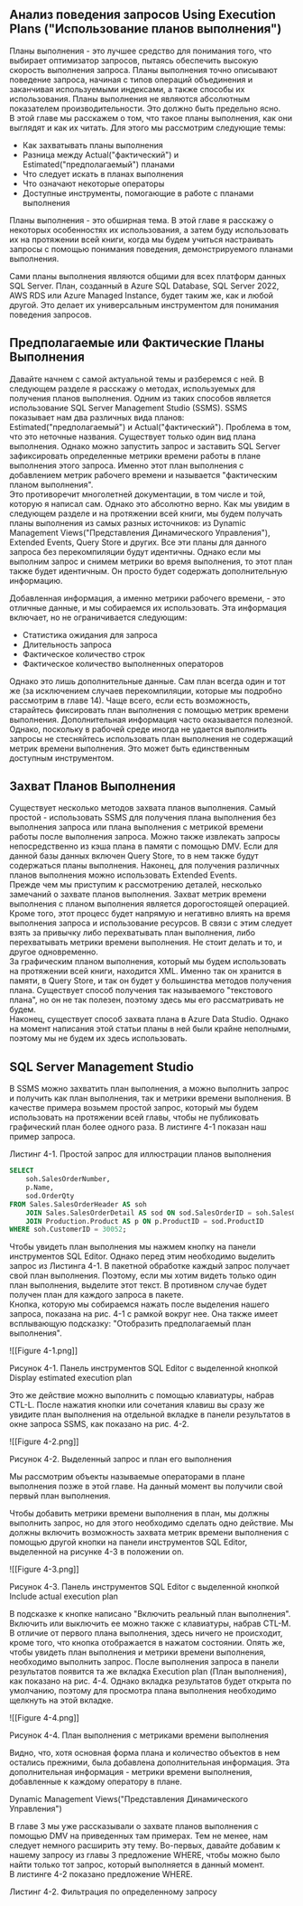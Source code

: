 ## Анализ поведения запросов Using Execution Plans ("Использование планов выполнения")  
  
Планы выполнения - это лучшее средство для понимания того, что выбирает оптимизатор запросов, пытаясь обеспечить высокую скорость выполнения запроса. Планы выполнения точно описывают поведение запроса, начиная с типов операций объединения и заканчивая используемыми индексами, а также способы их использования. Планы выполнения не являются абсолютным показателем производительности. Это должно быть предельно ясно.  
В этой главе мы расскажем о том, что такое планы выполнения, как они выглядят и как их читать. Для этого мы рассмотрим следующие темы:  
  
- Как захватывать планы выполнения  
- Разница между Actual("фактический") и Estimated("предполагаемый") планами  
- Что следует искать в планах выполнения  
- Что означают некоторые операторы  
- Доступные инструменты, помогающие в работе с планами выполнения

Планы выполнения - это обширная тема. В этой главе я расскажу о некоторых особенностях их использования, а затем буду использовать их на протяжении всей книги, когда мы будем учиться настраивать запросы с помощью понимания поведения, демонстрируемого планами выполнения.  
  
Сами планы выполнения являются общими для всех платформ данных SQL Server. План, созданный в Azure SQL Database, SQL Server 2022, AWS RDS или Azure Managed Instance, будет таким же, как и любой другой. Это делает их универсальным инструментом для понимания поведения запросов.

## Предполагаемые или Фактические Планы Выполнения  
  
Давайте начнем с самой актуальной темы и разберемся с ней. В следующем разделе я расскажу о методах, используемых для получения планов выполнения. Одним из таких способов является использование SQL Server Management Studio (SSMS). SSMS показывает нам два различных вида планов: Estimated("предполагаемый") и Actual("фактический"). Проблема в том, что это неточные названия. Существует только один вид плана выполнения. Однако можно запустить запрос и заставить SQL Server зафиксировать определенные метрики времени работы в плане выполнения этого запроса. Именно этот план выполнения с добавлением метрик рабочего времени и называется "фактическим планом выполнения".  
Это противоречит многолетней документации, в том числе и той, которую я написал сам. Однако это абсолютно верно. Как мы увидим в следующем разделе и на протяжении всей книги, мы будем получать планы выполнения из самых разных источников: из Dynamic Management Views("Представления Динамического Управления"), Extended Events, Query Store и других. Все эти планы для данного запроса без перекомпиляции будут идентичны. Однако если мы выполним запрос и снимем метрики во время выполнения, то этот план также будет идентичным. Он просто будет содержать дополнительную информацию.

Добавленная информация, а именно метрики рабочего времени, - это отличные данные, и мы собираемся их использовать. Эта информация включает, но не ограничивается следующим:  
  
- Статистика ожидания для запроса  
- Длительность запроса  
- Фактическое количество строк  
- Фактическое количество выполненных операторов  
  
Однако это лишь дополнительные данные. Сам план всегда один и тот же (за исключением случаев перекомпиляции, которые мы подробно рассмотрим в главе 14). Чаще всего, если есть возможность, старайтесь фиксировать план выполнения с помощью метрик времени выполнения. Дополнительная информация часто оказывается полезной. Однако, поскольку в рабочей среде иногда не удается выполнить запросы не стесняйтесь использовать план выполнения не содержащий метрик времени выполнения. Это может быть единственным доступным инструментом.

## Захват Планов Выполнения  
  
Существует несколько методов захвата планов выполнения. Самый простой - использовать SSMS для получения плана выполнения без выполнения запроса или плана выполнения с метрикой времени работы после выполнения запроса. Можно также извлекать запросы непосредственно из кэша плана в памяти с помощью DMV. Если для данной базы данных включен Query Store, то в нем также будут содержаться планы выполнения. Наконец, для получения различных планов выполнения можно использовать Extended Events.  
Прежде чем мы приступим к рассмотрению деталей, несколько замечаний о захвате планов выполнения. Захват метрик времени выполнения с планом выполнения является дорогостоящей операцией. Кроме того, этот процесс будет напрямую и негативно влиять на время выполнения запроса и использование ресурсов. В связи с этим следует взять за привычку либо перехватывать план выполнения, либо перехватывать метрики времени выполнения. Не стоит делать и то, и другое одновременно.  
За графическим планом выполнения, который мы будем использовать на протяжении всей книги, находится XML. Именно так он хранится в памяти, в Query Store, и так он будет у большинства методов получения плана. Существует способ получения так называемого "текстового плана", но он не так полезен, поэтому здесь мы его рассматривать не будем.  
Наконец, существует способ захвата плана в Azure Data Studio. Однако на момент написания этой статьи планы в ней были крайне неполными, поэтому мы не будем их здесь использовать.

## SQL Server Management Studio 

В SSMS можно захватить план выполнения, а можно выполнить запрос и получить как план выполнения, так и метрики времени выполнения. В качестве примера возьмем простой запрос, который мы будем использовать на протяжении всей главы, чтобы не публиковать графический план более одного раза. В листинге 4-1 показан наш пример запроса.

Листинг 4-1. Простой запрос для иллюстрации планов выполнения

```sql
SELECT 
	soh.SalesOrderNumber, 
	p.Name, 
	sod.OrderQty 
FROM Sales.SalesOrderHeader AS soh 
	JOIN Sales.SalesOrderDetail AS sod ON sod.SalesOrderID = soh.SalesOrderID
	JOIN Production.Product AS p ON p.ProductID = sod.ProductID 
WHERE soh.CustomerID = 30052;
```

Чтобы увидеть план выполнения мы нажмем кнопку на панели инструментов SQL Editor. Однако перед этим необходимо выделить запрос из Листинга 4-1. В пакетной обработке каждый запрос получает свой план выполнения. Поэтому, если мы хотим видеть только один план выполнения, выделите этот текст. В противном случае будет получен план для каждого запроса в пакете.  
Кнопка, которую мы собираемся нажать после выделения нашего запроса, показана на рис. 4-1 с рамкой вокруг нее. Она также имеет всплывающую подсказку: "Отобразить предполагаемый план выполнения".

![[Figure 4-1.png]]

Рисунок 4-1. Панель инструментов SQL Editor с выделенной кнопкой Display estimated execution plan

Это же действие можно выполнить с помощью клавиатуры, набрав CTL-L. После нажатия кнопки или сочетания клавиш вы сразу же увидите план выполнения на отдельной вкладке в панели результатов в окне запроса SSMS, как показано на рис. 4-2.

![[Figure 4-2.png]]

Рисунок 4-2. Выделенный запрос и план его выполнения

Мы рассмотрим объекты называемые операторами в плане выполнения позже в этой главе. На данный момент вы получили свой первый план выполнения.

Чтобы добавить метрики времени выполнения в план, мы должны выполнить запрос, но для этого необходимо сделать одно действие. Мы должны включить возможность захвата метрик времени выполнения с помощью другой кнопки на панели инструментов SQL Editor, выделенной на рисунке 4-3 в положении on.

![[Figure 4-3.png]]

Рисунок 4-3. Панель инструментов SQL Editor с выделенной кнопкой Include actual execution plan

В подсказке к кнопке написано "Включить реальный план выполнения". Включить или выключить ее можно также с клавиатуры, набрав CTL-M. В отличие от первого плана выполнения, здесь ничего не происходит, кроме того, что кнопка отображается в нажатом состоянии. Опять же, чтобы увидеть план выполнения и метрики времени выполнения, необходимо выполнить запрос. После выполнения запроса в панели результатов появится та же вкладка Execution plan (План выполнения), как показано на рис. 4-4. Однако вкладка результатов будет открыта по умолчанию, поэтому для просмотра плана выполнения необходимо щелкнуть на этой вкладке.

![[Figure 4-4.png]]

Рисунок 4-4. План выполнения с метриками времени выполнения

Видно, что, хотя основная форма плана и количество объектов в нем остались прежними, была добавлена дополнительная информация. Эта дополнительная информация - метрики времени выполнения, добавленные к каждому оператору в плане.

Dynamic Management Views("Представления Динамического Управления")  
  
В главе 3 мы уже рассказывали о захвате планов выполнения с помощью DMV на приведенных там примерах. Тем не менее, нам следует немного расширить эту тему. Во-первых, давайте добавим к нашему запросу из главы 3 предложение WHERE, чтобы можно было найти только тот запрос, который выполняется в данный момент.  
В листинге 4-2 показано предложение WHERE.

Листинг 4-2. Фильтрация по определенному запросу

